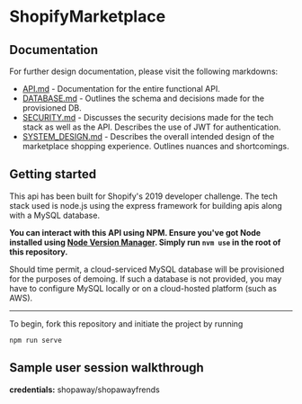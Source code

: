 # ShopifyMarketplace

## Documentation

For further design documentation, please visit the following markdowns:

- [API.md](#) - Documentation for the entire  functional API.
- [DATABASE.md](#) - Outlines the schema and decisions made for the provisioned DB.
- [SECURITY.md](#) - Discusses the security decisions made for the tech stack as well as the API. Describes the use of JWT for authentication.
- [SYSTEM_DESIGN.md](#) - Describes the overall intended design of the marketplace shopping experience. Outlines nuances and shortcomings.

## Getting started

This api has been built for Shopify's 2019 developer challenge. The tech stack used is node.js using the express framework for building apis along with a MySQL database.

**You can interact with this API using NPM. Ensure you've got Node installed using [Node Version Manager](https://github.com/creationix/nvm). Simply run `nvm use` in the root of this repository.**

Should time permit, a cloud-serviced MySQL database will be provisioned for the purposes of demoing. If such a database is not provided, you may have to configure MySQL locally or on a cloud-hosted platform (such as AWS).

---

To begin, fork this repository and initiate the project by running

```
npm run serve
```

## Sample user session walkthrough




**credentials:** shopaway/shopawayfrends
